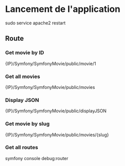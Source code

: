 # Lancement de l'application
sudo service apache2 restart

## Route

### Get movie by ID
{IP}/Symfony/SymfonyMovie/public/movie/1 

### Get all movies
{IP}/Symfony/SymfonyMovie/public/movies

### Display JSON
{IP}/Symfony/SymfonyMovie/public/displayJSON

### Get movie by slug
{IP}/Symfony/SymfonyMovie/public/movies/{slug}

### Get all routes
symfony console debug:router